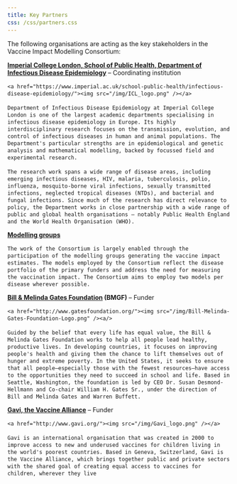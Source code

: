 ```yaml
---
title: Key Partners
css: /css/partners.css
---
```


The following organisations are acting as the key stakeholders in the Vaccine Impact Modelling Consortium:

**[Imperial College London, School of Public Health, Department of Infectious Disease Epidemiology](https://www.imperial.ac.uk/school-public-health/infectious-disease-epidemiology/)** – Coordinating institution 

    <a href="https://www.imperial.ac.uk/school-public-health/infectious-disease-epidemiology/"><img src="/img/ICL_logo.png" /></a>
	
	Department of Infectious Disease Epidemiology at Imperial College London is one of the largest academic departments specialising in infectious disease epidemiology in Europe. Its highly interdisciplinary research focuses on the transmission, evolution, and control of infectious diseases in human and animal populations. The Department's particular strengths are in epidemiological and genetic analysis and mathematical modelling, backed by focussed field and experimental research.
	
	The research work spans a wide range of disease areas, including emerging infectious diseases, HIV, malaria, tuberculosis, polio, influenza, mosquito-borne viral infections, sexually transmitted infections, neglected tropical diseases (NTDs), and bacterial and fungal infections. Since much of the research has direct relevance to policy, the Department works in close partnership with a wide range of public and global health organisations – notably Public Health England and the World Health Organisation (WHO).
	
**[Modelling groups](/modellers)**

    The work of the Consortium is largely enabled through the participation of the modelling groups generating the vaccine impact estimates. The models employed by the Consortium reflect the disease portfolio of the primary funders and address the need for measuring the vaccination impact. The Consortium aims to employ two models per disease wherever possible.

**[Bill & Melinda Gates Foundation](http://www.gatesfoundation.org/) (BMGF)** – Funder

    <a href="http://www.gatesfoundation.org/"><img src="/img/Bill-Melinda-Gates-Foundation-Logo.png" /><a/>
	
    Guided by the belief that every life has equal value, the Bill & Melinda Gates Foundation works to help all people lead healthy, productive lives. In developing countries, it focuses on improving people's health and giving them the chance to lift themselves out of hunger and extreme poverty. In the United States, it seeks to ensure that all people—especially those with the fewest resources—have access to the opportunities they need to succeed in school and life. Based in Seattle, Washington, the foundation is led by CEO Dr. Susan Desmond-Hellmann and Co-chair William H. Gates Sr., under the direction of Bill and Melinda Gates and Warren Buffett.
	
**[Gavi, the Vaccine Alliance](http://www.gavi.org/)** – Funder

    <a href="http://www.gavi.org/"><img src="/img/Gavi_logo.png" /></a>

    Gavi is an international organisation that was created in 2000 to improve access to new and underused vaccines for children living in the world's poorest countries. Based in Geneva, Switzerland, Gavi is the Vaccine Alliance, which brings together public and private sectors with the shared goal of creating equal access to vaccines for children, wherever they live
	
